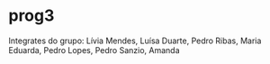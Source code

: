 # prog3
<p>Integrates do grupo: Lívia Mendes, Luísa Duarte, Pedro Ribas, Maria Eduarda, Pedro Lopes, Pedro Sanzio, Amanda</p>
